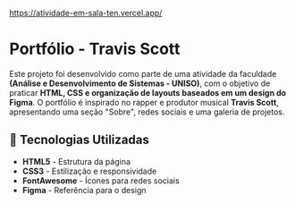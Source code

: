 https://atividade-em-sala-ten.vercel.app/ 


#  Portfólio - Travis Scott  

Este projeto foi desenvolvido como parte de uma atividade da faculdade **(Análise e Desenvolvimento de Sistemas - UNISO)**, com o objetivo de praticar **HTML, CSS e organização de layouts baseados em um design do Figma**. O portfólio é inspirado no rapper e produtor musical **Travis Scott**, apresentando uma seção "Sobre", redes sociais e uma galeria de projetos.  

## 🚀 Tecnologias Utilizadas  
- **HTML5** - Estrutura da página  
- **CSS3** - Estilização e responsividade  
- **FontAwesome** - Ícones para redes sociais  
- **Figma** - Referência para o design  

